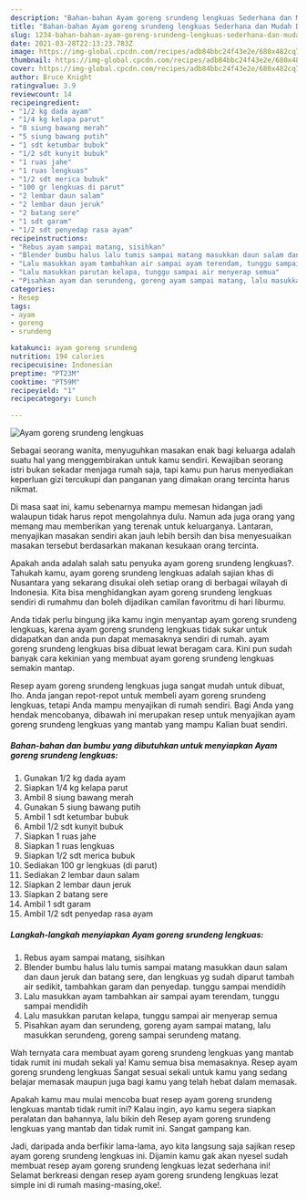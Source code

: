 ```yaml
---
description: "Bahan-bahan Ayam goreng srundeng lengkuas Sederhana dan Mudah Dibuat"
title: "Bahan-bahan Ayam goreng srundeng lengkuas Sederhana dan Mudah Dibuat"
slug: 1234-bahan-bahan-ayam-goreng-srundeng-lengkuas-sederhana-dan-mudah-dibuat
date: 2021-03-28T22:13:23.783Z
image: https://img-global.cpcdn.com/recipes/adb84bbc24f43e2e/680x482cq70/ayam-goreng-srundeng-lengkuas-foto-resep-utama.jpg
thumbnail: https://img-global.cpcdn.com/recipes/adb84bbc24f43e2e/680x482cq70/ayam-goreng-srundeng-lengkuas-foto-resep-utama.jpg
cover: https://img-global.cpcdn.com/recipes/adb84bbc24f43e2e/680x482cq70/ayam-goreng-srundeng-lengkuas-foto-resep-utama.jpg
author: Bruce Knight
ratingvalue: 3.9
reviewcount: 14
recipeingredient:
- "1/2 kg dada ayam"
- "1/4 kg kelapa parut"
- "8 siung bawang merah"
- "5 siung bawang putih"
- "1 sdt ketumbar bubuk"
- "1/2 sdt kunyit bubuk"
- "1 ruas jahe"
- "1 ruas lengkuas"
- "1/2 sdt merica bubuk"
- "100 gr lengkuas di parut"
- "2 lembar daun salam"
- "2 lembar daun jeruk"
- "2 batang sere"
- "1 sdt garam"
- "1/2 sdt penyedap rasa ayam"
recipeinstructions:
- "Rebus ayam sampai matang, sisihkan"
- "Blender bumbu halus lalu tumis sampai matang masukkan daun salam dan daun jeruk dan batang sere, dan lengkuas yg sudah diparut tambah air sedikit, tambahkan garam dan penyedap. tunggu sampai mendidih"
- "Lalu masukkan ayam tambahkan air sampai ayam terendam, tunggu sampai mendidih"
- "Lalu masukkan parutan kelapa, tunggu sampai air menyerap semua"
- "Pisahkan ayam dan serundeng, goreng ayam sampai matang, lalu masukkan serundeng, goreng sampai serundeng matang."
categories:
- Resep
tags:
- ayam
- goreng
- srundeng

katakunci: ayam goreng srundeng 
nutrition: 194 calories
recipecuisine: Indonesian
preptime: "PT23M"
cooktime: "PT59M"
recipeyield: "1"
recipecategory: Lunch

---
```



![Ayam goreng srundeng lengkuas](https://img-global.cpcdn.com/recipes/adb84bbc24f43e2e/680x482cq70/ayam-goreng-srundeng-lengkuas-foto-resep-utama.jpg)

Sebagai seorang wanita, menyuguhkan masakan enak bagi keluarga adalah suatu hal yang menggembirakan untuk kamu sendiri. Kewajiban seorang istri bukan sekadar menjaga rumah saja, tapi kamu pun harus menyediakan keperluan gizi tercukupi dan panganan yang dimakan orang tercinta harus nikmat.

Di masa  saat ini, kamu sebenarnya mampu memesan hidangan jadi walaupun tidak harus repot mengolahnya dulu. Namun ada juga orang yang memang mau memberikan yang terenak untuk keluarganya. Lantaran, menyajikan masakan sendiri akan jauh lebih bersih dan bisa menyesuaikan masakan tersebut berdasarkan makanan kesukaan orang tercinta. 



Apakah anda adalah salah satu penyuka ayam goreng srundeng lengkuas?. Tahukah kamu, ayam goreng srundeng lengkuas adalah sajian khas di Nusantara yang sekarang disukai oleh setiap orang di berbagai wilayah di Indonesia. Kita bisa menghidangkan ayam goreng srundeng lengkuas sendiri di rumahmu dan boleh dijadikan camilan favoritmu di hari liburmu.

Anda tidak perlu bingung jika kamu ingin menyantap ayam goreng srundeng lengkuas, karena ayam goreng srundeng lengkuas tidak sukar untuk didapatkan dan anda pun dapat memasaknya sendiri di rumah. ayam goreng srundeng lengkuas bisa dibuat lewat beragam cara. Kini pun sudah banyak cara kekinian yang membuat ayam goreng srundeng lengkuas semakin mantap.

Resep ayam goreng srundeng lengkuas juga sangat mudah untuk dibuat, lho. Anda jangan repot-repot untuk membeli ayam goreng srundeng lengkuas, tetapi Anda mampu menyajikan di rumah sendiri. Bagi Anda yang hendak mencobanya, dibawah ini merupakan resep untuk menyajikan ayam goreng srundeng lengkuas yang mantab yang mampu Kalian buat sendiri.

<!--inarticleads1-->

##### Bahan-bahan dan bumbu yang dibutuhkan untuk menyiapkan Ayam goreng srundeng lengkuas:

1. Gunakan 1/2 kg dada ayam
1. Siapkan 1/4 kg kelapa parut
1. Ambil 8 siung bawang merah
1. Gunakan 5 siung bawang putih
1. Ambil 1 sdt ketumbar bubuk
1. Ambil 1/2 sdt kunyit bubuk
1. Siapkan 1 ruas jahe
1. Siapkan 1 ruas lengkuas
1. Siapkan 1/2 sdt merica bubuk
1. Sediakan 100 gr lengkuas (di parut)
1. Sediakan 2 lembar daun salam
1. Siapkan 2 lembar daun jeruk
1. Siapkan 2 batang sere
1. Ambil 1 sdt garam
1. Ambil 1/2 sdt penyedap rasa ayam




<!--inarticleads2-->

##### Langkah-langkah menyiapkan Ayam goreng srundeng lengkuas:

1. Rebus ayam sampai matang, sisihkan
1. Blender bumbu halus lalu tumis sampai matang masukkan daun salam dan daun jeruk dan batang sere, dan lengkuas yg sudah diparut tambah air sedikit, tambahkan garam dan penyedap. tunggu sampai mendidih
1. Lalu masukkan ayam tambahkan air sampai ayam terendam, tunggu sampai mendidih
1. Lalu masukkan parutan kelapa, tunggu sampai air menyerap semua
1. Pisahkan ayam dan serundeng, goreng ayam sampai matang, lalu masukkan serundeng, goreng sampai serundeng matang.




Wah ternyata cara membuat ayam goreng srundeng lengkuas yang mantab tidak rumit ini mudah sekali ya! Kamu semua bisa memasaknya. Resep ayam goreng srundeng lengkuas Sangat sesuai sekali untuk kamu yang sedang belajar memasak maupun juga bagi kamu yang telah hebat dalam memasak.

Apakah kamu mau mulai mencoba buat resep ayam goreng srundeng lengkuas mantab tidak rumit ini? Kalau ingin, ayo kamu segera siapkan peralatan dan bahannya, lalu bikin deh Resep ayam goreng srundeng lengkuas yang mantab dan tidak rumit ini. Sangat gampang kan. 

Jadi, daripada anda berfikir lama-lama, ayo kita langsung saja sajikan resep ayam goreng srundeng lengkuas ini. Dijamin kamu gak akan nyesel sudah membuat resep ayam goreng srundeng lengkuas lezat sederhana ini! Selamat berkreasi dengan resep ayam goreng srundeng lengkuas lezat simple ini di rumah masing-masing,oke!.

